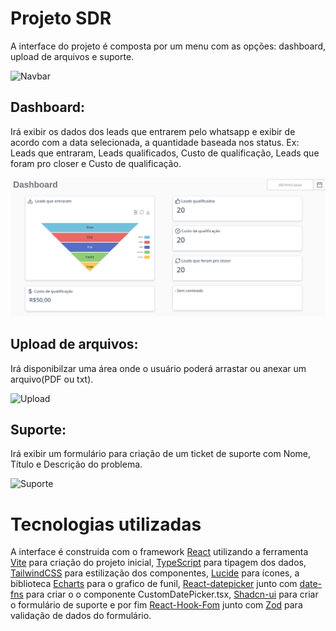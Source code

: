 # Projeto SDR

A interface do projeto é composta por um menu com as opções: dashboard, upload de arquivos e suporte.

![Navbar](https://prod-files-secure.s3.us-west-2.amazonaws.com/1e15eb47-be16-4724-b8a6-f06d2e1459df/ec87877d-ee0f-4df0-a63a-37ed53db9d2b/image.png)

## Dashboard:
  Irá exibir os dados dos leads que entrarem pelo whatsapp e exibir de acordo com a data selecionada, a quantidade baseada nos status. Ex: Leads que entraram, Leads qualificados, Custo de qualificação, Leads que foram pro closer e Custo de qualificação.

  <img src="dashboard.png" alt="dashboard"/>


## Upload de arquivos:
  Irá disponibilzar uma área onde o usuário poderá arrastar ou anexar um arquivo(PDF ou txt).

![Upload](https://prod-files-secure.s3.us-west-2.amazonaws.com/1e15eb47-be16-4724-b8a6-f06d2e1459df/6421ca8f-7984-4eda-9294-4751700ffaec/image.png)

## Suporte:
  Irá exibir um formulário para criação de um ticket de  suporte com Nome, Título e Descrição do problema.

![Suporte](https://prod-files-secure.s3.us-west-2.amazonaws.com/1e15eb47-be16-4724-b8a6-f06d2e1459df/e77a8b14-c1d1-44d4-b054-790a315cf459/image.png)


# Tecnologias utilizadas

  A interface é construida com o framework [React](https://react.dev/) utilizando a ferramenta [Vite](https://vite.dev/) para criação do projeto inicial, [TypeScript](https://www.typescriptlang.org/)  para tipagem dos dados, [TailwindCSS](https://tailwindcss.com/) para estilização dos componentes, [Lucide](https://lucide.dev/guide/packages/lucide-react) para ícones, a biblioteca [Echarts](https://echarts.apache.org/examples/en/editor.html?c=funnel) para o grafico de funil, [React-datepicker](https://reactdatepicker.com/) junto com [date-fns](https://date-fns.org/) para criar o o componente CustomDatePicker.tsx, [Shadcn-ui](https://ui.shadcn.com/docs) para criar o formulário de suporte e por fim [React-Hook-Fom](https://ui.shadcn.com/docs/components/form) junto com [Zod](https://zod.dev/) para validação de dados do formulário.





